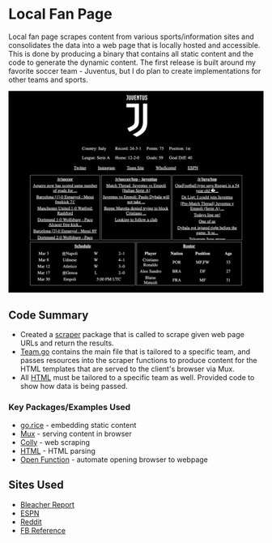 # Local Fan Page
Local fan page scrapes content from various sports/information sites and consolidates the data into a web page that is locally hosted and accessible. This is done by producing a binary that contains all static content and the code to generate the dynamic content.  The first release is built around my favorite soccer team - Juventus, but I do plan to create implementations for other teams and sports.

![Juventus Fan Page](https://github.com/dwright20/local-fan-page/blob/master/Examples/juve-fan-page.png)

## Code Summary
- Created a [scraper](https://github.com/dwright20/local-fan-page/blob/master/Go/scraper.go) package that is called to scrape given web page URLs and return the results. 
- [Team.go](https://github.com/dwright20/local-fan-page/blob/master/Go/) contains the main file that is tailored to a specific team, and passes resources into the scraper functions to produce content for the HTML templates that are served to the client's browser via Mux.
- All [HTML](https://github.com/dwright20/local-fan-page/blob/master/HTML) must be tailored to a specific team as well.  Provided code to show how data is being passed. 
### Key Packages/Examples Used
- [go.rice](https://github.com/GeertJohan/go.rice) - embedding static content
- [Mux](https://github.com/gorilla/mux) - serving content in browser
- [Colly](https://github.com/gocolly/colly) - web scraping
- [HTML](https://godoc.org/golang.org/x/net/html) - HTML parsing
- [Open Function](https://stackoverflow.com/questions/39320371/how-start-web-server-to-open-page-in-browser-in-golang) - automate opening browser to webpage
## Sites Used
- [Bleacher Report](https://bleacherreport.com/)
- [ESPN](http://www.espn.com/)
- [Reddit](https://www.reddit.com/)
- [FB Reference](https://fbref.com/)
